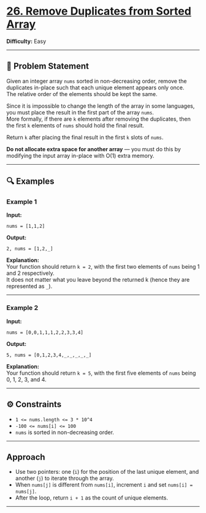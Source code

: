 # [26. Remove Duplicates from Sorted Array](https://leetcode.com/problems/remove-duplicates-from-sorted-array/)

**Difficulty:** Easy

---

## 🧩 Problem Statement

Given an integer array `nums` sorted in non-decreasing order, remove the duplicates in-place such that each unique element appears only once.  
The relative order of the elements should be kept the same.

Since it is impossible to change the length of the array in some languages, you must place the result in the first part of the array `nums`.  
More formally, if there are `k` elements after removing the duplicates, then the first `k` elements of `nums` should hold the final result.

Return `k` after placing the final result in the first `k` slots of `nums`.

**Do not allocate extra space for another array** — you must do this by modifying the input array in-place with O(1) extra memory.

---

## 🔍 Examples

### Example 1

**Input:**
```
nums = [1,1,2]
```
**Output:**
```
2, nums = [1,2,_]
```
**Explanation:**  
Your function should return `k = 2`, with the first two elements of `nums` being 1 and 2 respectively.  
It does not matter what you leave beyond the returned k (hence they are represented as `_`).

---

### Example 2

**Input:**
```
nums = [0,0,1,1,1,2,2,3,3,4]
```
**Output:**
```
5, nums = [0,1,2,3,4,_,_,_,_,_]
```
**Explanation:**  
Your function should return `k = 5`, with the first five elements of `nums` being 0, 1, 2, 3, and 4.

---

## ⚙️ Constraints

- `1 <= nums.length <= 3 * 10^4`
- `-100 <= nums[i] <= 100`
- `nums` is sorted in non-decreasing order.

---

## Approach

- Use two pointers: one (`i`) for the position of the last unique element, and another (`j`) to iterate through the array.
- When `nums[j]` is different from `nums[i]`, increment `i` and set `nums[i] = nums[j]`.
- After the loop, return `i + 1` as the count of unique elements.

---